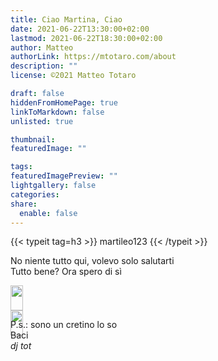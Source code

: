 ```yaml
---
title: Ciao Martina, Ciao
date: 2021-06-22T13:30:00+02:00
lastmod: 2021-06-22T18:30:00+02:00
author: Matteo
authorLink: https://mtotaro.com/about
description: ""
license: ©2021 Matteo Totaro

draft: false
hiddenFromHomePage: true
linkToMarkdown: false
unlisted: true

thumbnail:
featuredImage: ""

tags: 
featuredImagePreview: ""
lightgallery: false
categories:
share:
  enable: false
---
```


<style>.row {
  display: flex;
vertical-align: middle;
}</style>

<div class="container-fluid">
    <div class="ratio-box fade-box">
        <div class="col-md-8 col-md-push-2 no-padding-left" >
          {{< typeit tag=h3 >}} martileo123 {{< /typeit >}}
          <p>No niente tutto qui, volevo solo salutarti<br>Tutto bene? Ora spero di sì</p>
            <div class="row">
                <div class="scroll-view">
                    <div class="scroll-doc">
                        <div class="scroll-item">
                        <div class="thumbnail">
                                <img class="lazyload blur-up" src="https://res.cloudinary.com/matteototaro/image/upload/v1624367814/girasoli.jpg" style="width:100%">
                            </div>
                        </div>
                        <div class="scroll-item">
                        <div class="thumbnail">
                                <img class="lazyload blur-up" src="https://res.cloudinary.com/matteototaro/image/upload/v1624367814/bulldog_francese.jpg" style="width:100%">
                            </div>
                        </div>
                    </div>
                </div>
            </div>
            <p>P.s.: sono un cretino lo so<br>Baci<br><i>dj tot<i></p>
        </div>
    </div>
</div>